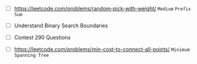 - [ ] https://leetcode.com/problems/random-pick-with-weight/  ```Medium``` ```Prefix Sum```

- [ ] Understand Binary Search Boundaries

- [ ] Contest 290 Questions 

- [ ] https://leetcode.com/problems/min-cost-to-connect-all-points/  ```Minimum Spanning Tree```

